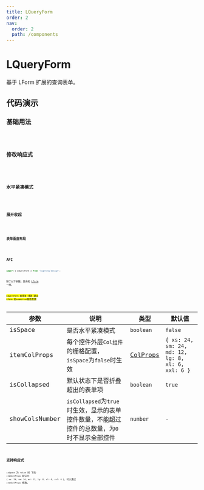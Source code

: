```yaml
---
title: LQueryForm
order: 2
nav:
  order: 2
  path: /components
---
```


# LQueryForm

基于 LForm 扩展的查询表单。

## 代码演示

### 基础用法

<code src='./demos/Demo1.tsx'>

### 修改响应式

<code src='./demos/Demo5.tsx'>

### 水平紧凑模式

<code src='./demos/Demo2.tsx'>

### 展开收起

<code src='./demos/Demo3.tsx'>

### 表单垂直布局

<code src='./demos/Demo4.tsx'>

## API

```ts
import { LQueryForm } from 'lighting-design';
```

除了以下参数，其余和 [LForm](/components/form#api) 一样。

<mark>`LQueryForm` 的`查询丶重置` 通过 `LForm` 的`submitter`属性配置</mark>

| 参数 | 说明 | 类型 | 默认值 |
| --- | --- | --- | --- |
| isSpace | 是否水平紧凑模式 | `boolean` | `false` |
| itemColProps | 每个控件外层`Col组件`的栅格配置，`isSpace`为`false`时生效 | [ColProps](https://4x.ant.design/components/grid-cn/#Col) | `{ xs: 24, sm: 24, md: 12, lg: 8, xl: 6, xxl: 6 }` |
| isCollapsed | 默认状态下是否折叠超出的表单项 | `boolean` | `true` |
| showColsNumber | `isCollapsed`为`true`时生效，显示的表单控件数量，不能超过控件的总数量，为`0`时不显示全部控件 | `number` | `-` |

## 支持响应式

`isSpace` 为 `false` 时 下的 `itemColProps` 默认为 `{ xs: 24, sm: 24, md: 12, lg: 8, xl: 6, xxl: 6 }`，可以通过 `itemColProps` 修改。
